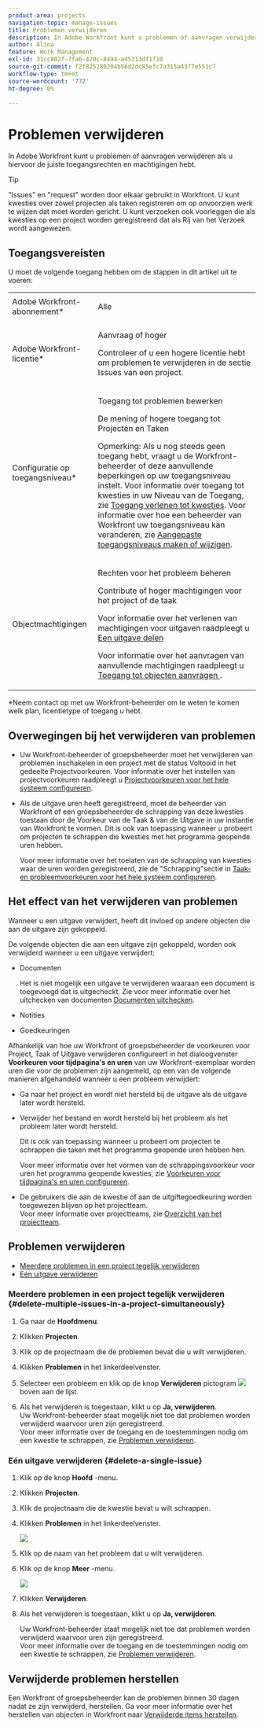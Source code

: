 ```yaml
---
product-area: projects
navigation-topic: manage-issues
title: Problemen verwijderen
description: In Adobe Workfront kunt u problemen of aanvragen verwijderen als u hiervoor de juiste toegangsrechten en machtigingen hebt.
author: Alina
feature: Work Management
exl-id: 31cc802f-7fa6-420c-8494-a45313df1f10
source-git-commit: f2f825280204b56d2dc85efc7a315a4377e551c7
workflow-type: tm+mt
source-wordcount: '772'
ht-degree: 0%

---
```


# Problemen verwijderen

In Adobe Workfront kunt u problemen of aanvragen verwijderen als u hiervoor de juiste toegangsrechten en machtigingen hebt.

>[!TIP]
>
>&quot;Issues&quot; en &quot;request&quot; worden door elkaar gebruikt in Workfront. U kunt kwesties over zowel projecten als taken registreren om op onvoorzien werk te wijzen dat moet worden gericht. U kunt verzoeken ook voorleggen die als kwesties op een project worden geregistreerd dat als Rij van het Verzoek wordt aangewezen.

## Toegangsvereisten

U moet de volgende toegang hebben om de stappen in dit artikel uit te voeren:

<table style="table-layout:auto"> 
 <col> 
 <col> 
 <tbody> 
  <tr> 
   <td role="rowheader">Adobe Workfront-abonnement*</td> 
   <td> <p>Alle</p> </td> 
  </tr> 
  <tr> 
   <td role="rowheader">Adobe Workfront-licentie*</td> 
   <td> <p>Aanvraag of hoger</p> <p>Controleer of u een hogere licentie hebt om problemen te verwijderen in de sectie Issues van een project.</p> </td> 
  </tr> 
  <tr> 
   <td role="rowheader">Configuratie op toegangsniveau*</td> 
   <td> <p>Toegang tot problemen bewerken</p> <p>De mening of hogere toegang tot Projecten en Taken</p> <p>Opmerking: Als u nog steeds geen toegang hebt, vraagt u de Workfront-beheerder of deze aanvullende beperkingen op uw toegangsniveau instelt. Voor informatie over toegang tot kwesties in uw Niveau van de Toegang, zie <a href="../../../administration-and-setup/add-users/configure-and-grant-access/grant-access-issues.md" class="MCXref xref">Toegang verlenen tot kwesties</a>. Voor informatie over hoe een beheerder van Workfront uw toegangsniveau kan veranderen, zie <a href="../../../administration-and-setup/add-users/configure-and-grant-access/create-modify-access-levels.md" class="MCXref xref">Aangepaste toegangsniveaus maken of wijzigen</a>. </p> </td> 
  </tr> 
  <tr> 
   <td role="rowheader">Objectmachtigingen</td> 
   <td> <p>Rechten voor het probleem beheren</p> <p>Contribute of hoger machtigingen voor het project of de taak</p> <p> Voor informatie over het verlenen van machtigingen voor uitgaven raadpleegt u <a href="../../../workfront-basics/grant-and-request-access-to-objects/share-an-issue.md" class="MCXref xref">Een uitgave delen </a></p> <p>Voor informatie over het aanvragen van aanvullende machtigingen raadpleegt u <a href="../../../workfront-basics/grant-and-request-access-to-objects/request-access.md" class="MCXref xref">Toegang tot objecten aanvragen </a>.</p> </td> 
  </tr> 
 </tbody> 
</table>

&#42;Neem contact op met uw Workfront-beheerder om te weten te komen welk plan, licentietype of toegang u hebt.

## Overwegingen bij het verwijderen van problemen

* Uw Workfront-beheerder of groepsbeheerder moet het verwijderen van problemen inschakelen in een project met de status Voltooid in het gedeelte Projectvoorkeuren. Voor informatie over het instellen van projectvoorkeuren raadpleegt u [Projectvoorkeuren voor het hele systeem configureren](../../../administration-and-setup/set-up-workfront/configure-system-defaults/set-project-preferences.md).

* Als de uitgave uren heeft geregistreerd, moet de beheerder van Workfront of een groepsbeheerder de schrapping van deze kwesties toestaan door de Voorkeur van de Taak &amp; van de Uitgave in uw instantie van Workfront te vormen. Dit is ook van toepassing wanneer u probeert om projecten te schrappen die kwesties met het programma geopende uren hebben.

   <!--
  <MadCap:conditionalText data-mc-conditions="QuicksilverOrClassic.Draft mode">
  <span data-mc-conditions="QuicksilverOrClassic.Quicksilver">(this is not possible in classic)</span>
  </MadCap:conditionalText>
  -->

   Voor meer informatie over het toelaten van de schrapping van kwesties waar de uren worden geregistreerd, zie de &quot;Schrapping&quot;sectie in [Taak- en probleemvoorkeuren voor het hele systeem configureren](../../../administration-and-setup/set-up-workfront/configure-system-defaults/set-task-issue-preferences.md).

## Het effect van het verwijderen van problemen

Wanneer u een uitgave verwijdert, heeft dit invloed op andere objecten die aan de uitgave zijn gekoppeld.

De volgende objecten die aan een uitgave zijn gekoppeld, worden ook verwijderd wanneer u een uitgave verwijdert:

* Documenten

   Het is niet mogelijk een uitgave te verwijderen waaraan een document is toegevoegd dat is uitgecheckt. Zie voor meer informatie over het uitchecken van documenten [Documenten uitchecken](../../../documents/managing-documents/check-out-documents.md).

* Notities
* Goedkeuringen

Afhankelijk van hoe uw Workfront of groepsbeheerder de voorkeuren voor Project, Taak of Uitgave verwijderen configureert in het dialoogvenster **Voorkeuren voor tijdpagina&#39;s en uren** van uw Workfront-exemplaar worden uren die voor de problemen zijn aangemeld, op een van de volgende manieren afgehandeld wanneer u een probleem verwijdert:

* Ga naar het project en wordt niet hersteld bij de uitgave als de uitgave later wordt hersteld.
* Verwijder het bestand en wordt hersteld bij het probleem als het probleem later wordt hersteld.

   Dit is ook van toepassing wanneer u probeert om projecten te schrappen die taken met het programma geopende uren hebben hen.

   <!--
  <MadCap:conditionalText data-mc-conditions="QuicksilverOrClassic.Draft mode">
  <span data-mc-conditions="QuicksilverOrClassic.Quicksilver">(this is not possible in classic)</span>
  </MadCap:conditionalText>
  -->

   Voor meer informatie over het vormen van de schrappingsvoorkeur voor uren het programma geopende kwesties, zie [Voorkeuren voor tijdpagina&#39;s en uren configureren](../../../administration-and-setup/set-up-workfront/configure-timesheets-schedules/timesheet-and-hour-preferences.md).

* De gebruikers die aan de kwestie of aan de uitgiftegoedkeuring worden toegewezen blijven op het projectteam.\
   Voor meer informatie over projectteams, zie [Overzicht van het projectteam](../../../manage-work/projects/planning-a-project/project-team-overview.md).

## Problemen verwijderen

* [Meerdere problemen in een project tegelijk verwijderen](#delete-multiple-issues-in-a-project-simultaneously)
* [Eén uitgave verwijderen](#delete-a-single-issue)

### Meerdere problemen in een project tegelijk verwijderen  {#delete-multiple-issues-in-a-project-simultaneously}

1. Ga naar de **Hoofdmenu**.
1. Klikken **Projecten**.
1. Klik op de projectnaam die de problemen bevat die u wilt verwijderen.
1. Klikken **Problemen** in het linkerdeelvenster.
1. Selecteer een probleem en klik op de knop **Verwijderen** pictogram ![](assets/delete.png) boven aan de lijst.

1. Als het verwijderen is toegestaan, klikt u op **Ja, verwijderen**.\
   Uw Workfront-beheerder staat mogelijk niet toe dat problemen worden verwijderd waarvoor uren zijn geregistreerd.\
   Voor meer informatie over de toegang en de toestemmingen nodig om een kwestie te schrappen, zie [Problemen verwijderen](#access-and-permissions-needed).

### Eén uitgave verwijderen {#delete-a-single-issue}

1. Klik op de knop **Hoofd** -menu.
1. Klikken **Projecten**.
1. Klik de projectnaam die de kwestie bevat u wilt schrappen.
1. Klikken **Problemen** in het linkerdeelvenster.

   ![](assets/qs-issues-icon-highlighted-on-project-350x278.png)

1. Klik op de naam van het probleem dat u wilt verwijderen.
1. Klik op de knop **Meer** -menu.

   ![](assets/qs-issue-more-menu-highlighted-350x469.png)

1. Klikken **Verwijderen**.
1. Als het verwijderen is toegestaan, klikt u op **Ja, verwijderen**.

   Uw Workfront-beheerder staat mogelijk niet toe dat problemen worden verwijderd waarvoor uren zijn geregistreerd.\
   Voor meer informatie over de toegang en de toestemmingen nodig om een kwestie te schrappen, zie [Problemen verwijderen](#access-and-permissions-needed).

## Verwijderde problemen herstellen

Een Workfront of groepsbeheerder kan de problemen binnen 30 dagen nadat ze zijn verwijderd, herstellen. Ga voor meer informatie over het herstellen van objecten in Workfront naar [Verwijderde items herstellen](../../../administration-and-setup/manage-workfront/manage-deleted-items/restore-deleted-items.md).
